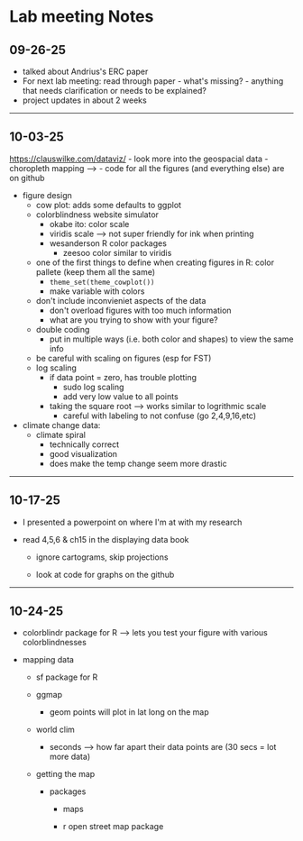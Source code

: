 # Lab meeting Notes

## 09-26-25

-   talked about Andrius's ERC paper
-   For next lab meeting: read through paper - what's missing? - anything that needs clarification or needs to be explained?
-   project updates in about 2 weeks

------------------------------------------------------------------------

## 10-03-25

https://clauswilke.com/dataviz/ - look more into the geospacial data - choropleth mapping --\> - code for all the figures (and everything else) are on github

-   figure design
    -   cow plot: adds some defaults to ggplot
    -   colorblindness website simulator
        -   okabe ito: color scale
        -   viridis scale --\> not super friendly for ink when printing
        -   wesanderson R color packages
            -   zeesoo color similar to viridis
    -   one of the first things to define when creating figures in R: color pallete (keep them all the same)
        -   `theme_set(theme_cowplot())`
        -   make variable with colors
    -   don't include inconvieniet aspects of the data
        -   don't overload figures with too much information
        -   what are you trying to show with your figure?
    -   double coding
        -   put in multiple ways (i.e. both color and shapes) to view the same info
    -   be careful with scaling on figures (esp for FST)
    -   log scaling
        -   if data point = zero, has trouble plotting
            -   sudo log scaling
            -   add very low value to all points
        -   taking the square root --\> works similar to logrithmic scale
            -   careful with labeling to not confuse (go 2,4,9,16,etc)
-   climate change data:
    -   climate spiral
        -   technically correct
        -   good visualization
        -   does make the temp change seem more drastic

------------------------------------------------------------------------

## 10-17-25

-   I presented a powerpoint on where I'm at with my research

-   read 4,5,6 & ch15 in the displaying data book

    -   ignore cartograms, skip projections

    -   look at code for graphs on the github

------------------------------------------------------------------------

## 10-24-25

-   colorblindr package for R –\> lets you test your figure with various colorblindnesses

-   mapping data

    -   sf package for R

    -   ggmap

        -   geom points will plot in lat long on the map

    -   world clim

        -   seconds –\> how far apart their data points are (30 secs = lot more data)

    -   getting the map

        -   packages

            -   maps

            -   r open street map package